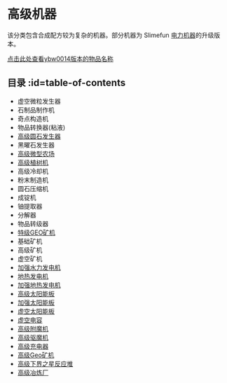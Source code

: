 # 高级机器

该分类包含合成配方较为复杂的机器。部分机器为 Slimefun [电力机器](https://slimefun.guizhanss.wiki/#/Electric-Machines)的升级版本。

[点击此处查看ybw0014版本的物品名称](/Advanced-Machines)

## 目录 :id=table-of-contents

- 虚空微粒发生器
- 石制品制作机
- 奇点构造机
- 物品转换器(粘液)
- [高级圆石发生器](/Cobblestone-Generator)
- 黑曜石发生器
- [高级微型农场](Virtual-Farm)
- [高级植树机](/Tree-Grower)
- 高级冷却机
- 粉末制造机
- 圆石压缩机
- 成锭机
- 铀提取器
- 分解器
- 物品转级器
- [特级GEO矿机](/Geo-Quarry)
- 基础矿机
- 高级矿机
- 虚空矿机
- [加强水力发电机](/Hydro-Generator)
- [地热发电机](/Geothermal-Generator)
- [加强地热发电机](/Geothermal-Generator)
- [高级太阳能板](/Solar-Generator)
- [加强太阳能板](/Solar-Generator)
- [虚空太阳能板](/Void-Panel)
- [虚空电容](/Slimefun-Extension#void-capacitor)
- [高级附魔机](/Slimefun-Extension#advanced-enchanter)
- [高级驱魔机](/Slimefun-Extension#advanced-disenchanter)
- [高级充电器](/Slimefun-Extension#advanced-charger)
- [高级Geo矿机](/Slimefun-Extension#advanced-geo-miner)
- [高级下界之星反应堆](/Slimefun-Extension#advanced-nether-star-reactor)
- [高级冶炼厂](/Slimefun-Extension#advanced-smeltery)
